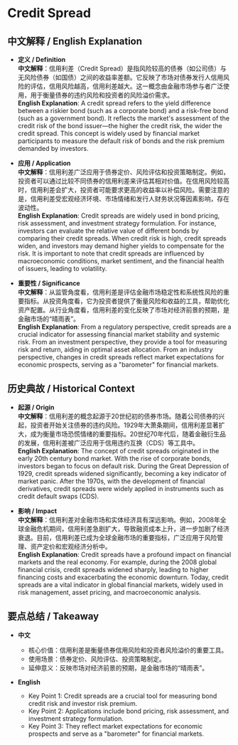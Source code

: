 # Credit Spread

## 中文解释 / English Explanation

* **定义 / Definition**  
  **中文解释**：信用利差（Credit Spread）是指风险较高的债券（如公司债）与无风险债券（如国债）之间的收益率差额。它反映了市场对债券发行人信用风险的评估，信用风险越高，信用利差越大。这一概念由金融市场参与者广泛使用，用于衡量债券的违约风险和投资者的风险溢价需求。  
  **English Explanation**: A credit spread refers to the yield difference between a riskier bond (such as a corporate bond) and a risk-free bond (such as a government bond). It reflects the market's assessment of the credit risk of the bond issuer—the higher the credit risk, the wider the credit spread. This concept is widely used by financial market participants to measure the default risk of bonds and the risk premium demanded by investors.

* **应用 / Application**  
  **中文解释**：信用利差广泛应用于债券定价、风险评估和投资策略制定。例如，投资者可以通过比较不同债券的信用利差来评估其相对价值。在信用风险较高时，信用利差会扩大，投资者可能要求更高的收益率以补偿风险。需要注意的是，信用利差受宏观经济环境、市场情绪和发行人财务状况等因素影响，存在波动性。  
  **English Explanation**: Credit spreads are widely used in bond pricing, risk assessment, and investment strategy formulation. For instance, investors can evaluate the relative value of different bonds by comparing their credit spreads. When credit risk is high, credit spreads widen, and investors may demand higher yields to compensate for the risk. It is important to note that credit spreads are influenced by macroeconomic conditions, market sentiment, and the financial health of issuers, leading to volatility.

* **重要性 / Significance**  
  **中文解释**：从监管角度看，信用利差是评估金融市场稳定性和系统性风险的重要指标。从投资角度看，它为投资者提供了衡量风险和收益的工具，帮助优化资产配置。从行业角度看，信用利差的变化反映了市场对经济前景的预期，是金融市场的“晴雨表”。  
  **English Explanation**: From a regulatory perspective, credit spreads are a crucial indicator for assessing financial market stability and systemic risk. From an investment perspective, they provide a tool for measuring risk and return, aiding in optimal asset allocation. From an industry perspective, changes in credit spreads reflect market expectations for economic prospects, serving as a "barometer" for financial markets.

## 历史典故 / Historical Context

* **起源 / Origin**  
  **中文解释**：信用利差的概念起源于20世纪初的债券市场。随着公司债券的兴起，投资者开始关注债券的违约风险。1929年大萧条期间，信用利差显著扩大，成为衡量市场恐慌情绪的重要指标。20世纪70年代后，随着金融衍生品的发展，信用利差被广泛应用于信用违约互换（CDS）等工具中。  
  **English Explanation**: The concept of credit spreads originated in the early 20th century bond market. With the rise of corporate bonds, investors began to focus on default risk. During the Great Depression of 1929, credit spreads widened significantly, becoming a key indicator of market panic. After the 1970s, with the development of financial derivatives, credit spreads were widely applied in instruments such as credit default swaps (CDS).

* **影响 / Impact**  
  **中文解释**：信用利差对金融市场和实体经济具有深远影响。例如，2008年全球金融危机期间，信用利差急剧扩大，导致融资成本上升，进一步加剧了经济衰退。目前，信用利差已成为全球金融市场的重要指标，广泛应用于风险管理、资产定价和宏观经济分析中。  
  **English Explanation**: Credit spreads have a profound impact on financial markets and the real economy. For example, during the 2008 global financial crisis, credit spreads widened sharply, leading to higher financing costs and exacerbating the economic downturn. Today, credit spreads are a vital indicator in global financial markets, widely used in risk management, asset pricing, and macroeconomic analysis.

## 要点总结 / Takeaway

* **中文**  
  - 核心价值：信用利差是衡量债券信用风险和投资者风险溢价的重要工具。  
  - 使用场景：债券定价、风险评估、投资策略制定。  
  - 延伸意义：反映市场对经济前景的预期，是金融市场的“晴雨表”。  

* **English**  
  - Key Point 1: Credit spreads are a crucial tool for measuring bond credit risk and investor risk premium.  
  - Key Point 2: Applications include bond pricing, risk assessment, and investment strategy formulation.  
  - Key Point 3: They reflect market expectations for economic prospects and serve as a "barometer" for financial markets.